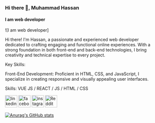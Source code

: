 ### Hi there 👋, Muhammad Hassan
#### I am web developer
![I am web developer]

Hi there!
I'm Hassan, a passionate and experienced web developer dedicated to crafting engaging and functional online experiences. With a strong foundation in both front-end and back-end technologies, I bring creativity and technical expertise to every project.

Key Skills:

Front-End Development: Proficient in HTML, CSS, and JavaScript, I specialize in creating responsive and visually appealing user interfaces.

Skills: VUE JS / REACT / JS / HTML / CSS



[<img src='https://cdn.jsdelivr.net/npm/simple-icons@3.0.1/icons/linkedin.svg' alt='linkedin' height='40'>](https://www.linkedin.com/in/https://www.linkedin.com/in/muhammad-hassan-646b611b8//)  [<img src='https://cdn.jsdelivr.net/npm/simple-icons@3.0.1/icons/facebook.svg' alt='facebook' height='40'>](https://www.facebook.com/https://www.facebook.com/muhammed.hassan.18007)  [<img src='https://cdn.jsdelivr.net/npm/simple-icons@3.0.1/icons/instagram.svg' alt='instagram' height='40'>](https://www.instagram.com/https://www.instagram.com/muhammad_hassanz//)  [<img src='https://cdn.jsdelivr.net/npm/simple-icons@3.0.1/icons/reddit.svg' alt='Reddit' height='40'>](https://www.reddit.com/user/https://www.reddit.com/user/Fazeburritos)  

[![Anurag's GitHub stats](https://github-readme-stats.vercel.app/api?username=M-Hassan)](https://github.com/anuraghazra/github-readme-stats)



